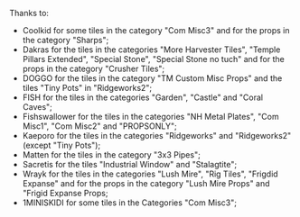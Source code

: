 Thanks to:
- Coolkid for some tiles in the category "Com Misc3" and for the props in the category "Sharps";
- Dakras for the tiles in the categories "More Harvester Tiles", "Temple Pillars Extended", "Special Stone", "Special Stone no tuch" and for the props in the category "Crusher Tiles";
- DOGGO for the tiles in the category "TM Custom Misc Props" and the tiles "Tiny Pots" in "Ridgeworks2";
- FISH for the tiles in the categories "Garden", "Castle" and "Coral Caves";
- Fishswallower for the tiles in the categories "NH Metal Plates", "Com Misc1", "Com Misc2" and "PROPSONLY";
- Kaeporo for the tiles in the categories "Ridgeworks" and "Ridgeworks2" (except "Tiny Pots");
- Matten for the tiles in the category "3x3 Pipes";
- Sacretis for the tiles "Industrial Window" and "Stalagtite";
- Wrayk for the tiles in the categories "Lush Mire", "Rig Tiles", "Frigdid Expanse" and for the props in the category "Lush Mire Props" and "Frigid Expanse Props;
- 1MINISKIDI for some tiles in the Categories "Com Misc3";
